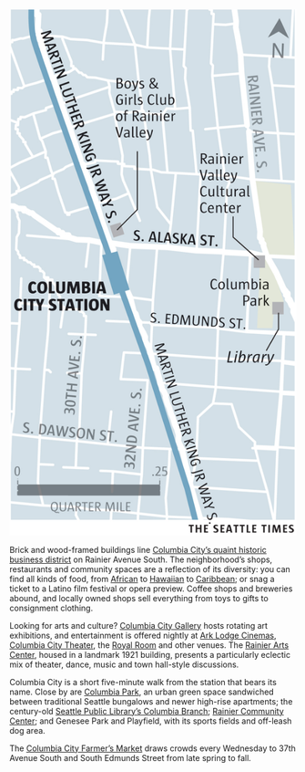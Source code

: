 <aside class="map"><img src="./assets/maps/ColumbiaStation-c.jpg"></aside>

<span class="dropcap">B</span>rick and wood-framed buildings line [Columbia City’s quaint historic business district](http://www.columbiacityseattle.com/) on Rainier Avenue South. The neighborhood’s shops, restaurants and community spaces are a reflection of its diversity: you can find all kinds of food, from [African](http://www.seattletimes.com/life/food-drink/the-culinary-expanses-of-africa-at-a-small-columbia-city-spot/) to [Hawaiian](http://www.supersixseattle.com/) to [Caribbean](http://www.islandsoulrestaurant.com/); or snag a ticket to a Latino film festival or opera preview. Coffee shops and breweries abound, and locally owned shops sell everything from toys to gifts to consignment clothing.
 
Looking for arts and culture? [Columbia City Gallery](http://www.columbiacitygallery.com/) hosts rotating art exhibitions, and entertainment is offered nightly at [Ark Lodge Cinemas](http://www.arklodgecinemas.com/), [Columbia City Theater](http://www.columbiacitytheater.com/), the [Royal Room](http://theroyalroomseattle.com/) and other venues. The [Rainier Arts Center](http://www.rainierartscenter.org/), housed in a landmark 1921 building, presents a particularly eclectic mix of theater, dance, music and town hall-style discussions.
 
Columbia City is a short five-minute walk from the station that bears its name. Close by are [Columbia Park](http://www.seattle.gov/parks/find/parks/columbia-park), an urban green space sandwiched between traditional Seattle bungalows and newer high-rise apartments; the century-old [Seattle Public Library’s Columbia Branch](http://www.spl.org/locations/columbia-branch); [Rainier Community Center](http://www.seattle.gov/parks/find/centers/rainier-community-center); and Genesee Park and Playfield, with its sports fields and off-leash dog area.
 
The [Columbia City Farmer’s Market](http://seattlefarmersmarkets.org/markets/columbia-city) draws crowds every Wednesday to 37th Avenue South and South Edmunds Street from late spring to fall.